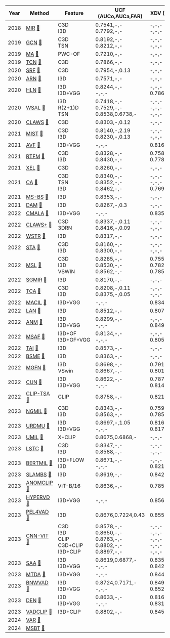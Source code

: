 | Year | Method | Feature | UCF (AUCo,AUCa,FAR) | XDV (APo,APa,FAR) |
|------|---------|----------|-------------------|------------------|
| 2018 | [MIR](https://github.com/Roc-Ng/DeepMIL) [:newspaper:](#) | C3D <br> I3D | 0.7541,-,- <br> 0.7792,-,- | -,-,- <br> -,-,- |
| 2019 | [GCN](https://github.com/jx-zhong-for-academic-purpose/GCN-Anomaly-Detection) [:newspaper:](#) | C3D <br> TSN | 0.8192,-,- <br> 0.8212,-,- | -,-,- <br> -,-,- |
| 2019 | [MA](#) [:newspaper:](#) | PWC-OF | 0.7210,-,- | -,-,- |
| 2019 | [TCN](#) [:newspaper:](#) | C3D | 0.7866,-,- | -,-,- |
| 2020 | [SRF](#) [:newspaper:](#) | C3D | 0.7954,-,0.13 | -,-,- |
| 2020 | [ARN](https://github.com/wanboyang/Anomaly_AR_Net_ICME_2020) [:newspaper:](#) | I3D | 0.7571,-,- | -,-,- |
| 2020 | [HLN](https://github.com/Roc-Ng/XDVioDet) [:newspaper:](#) | I3D <br> I3D+VGG | 0.8244,-,- <br> -,-,- | -,-,- <br> 0.7864,-,- |
| 2020 | [WSAL]() [:newspaper:](#) | I3D <br> R(2+1)D <br> TSN | 0.7418,-,- <br> 0.7529,-,- <br> 0.8538,0.6738,- | -,-,- <br> -,-,- <br> -,-,- |
| 2020 | [CLAWS](#) [:newspaper:](#) | C3D | 0.8303,-,0.12 | -,-,- |
| 2021 | [MIST](#) [:newspaper:](#) | C3D <br> I3D | 0.8140,-,2.19 <br> 0.8230,-,0.13 | -,-,- <br> -,-,- |
| 2021 | [AVF](#) [:newspaper:](#) | I3D+VGG | -,-,- | 0.8169,-,- |
| 2021 | [RTFM](https://github.com/tianyu0207/RTFM) [:newspaper:](#) | C3D <br> I3D | 0.8328,-,- <br> 0.8430,-,- | 0.7589,-,- <br> 0.7781,-,- |
| 2021 | [XEL](https://github.com/sdjsngs/XEL-WSAD) [:newspaper:](#) | C3D | 0.8260,-,- | -,-,- |
| 2021 | [CA](https://github.com/changsn/Contrastive-Attention-for-Video-Anomaly-Detection) [:newspaper:](#) | C3D <br> TSN <br> I3D | 0.8340,-,- <br> 0.8352,-,- <br> 0.8462,-,- | -,-,- <br> -,-,- <br> 0.7690,-,- |
| 2021 | [MS-BS](#) [:newspaper:](#) | I3D | 0.8353,-,- | -,-,- |
| 2021 | [DAM](https://github.com/snehashismajhi/DAM-Anomaly-Detection) [:newspaper:](#) | I3D | 0.8267,-,0.3 | -,-,- |
| 2022 | [CMALA](https://github.com/yujiangpu20/cma_xdVioDet) [:newspaper:](#) | I3D+VGG | -,-,- | 0.8354,-,- |
| 2022 | [CLAWS+](#) [:newspaper:](#) | C3D <br> 3DRN | 0.8337,-,0.11 <br> 0.8416,-,0.09 | -,-,- <br> -,-,- |
| 2022 | [WSTR](https://github.com/justsmart/WSTD-VAD) [:newspaper:](#) | I3D | 0.8317,-,- | -,-,- |
| 2022 | [STA](#) [:newspaper:](#) | C3D <br> I3D | 0.8160,-,- <br> 0.8300,-,- | -,-,- <br> -,-,- |
| 2022 | [MSL](https://github.com/xidianai/MSL) [:newspaper:](#) | C3D <br> I3D <br> VSWIN | 0.8285,-,- <br> 0.8530,-,- <br> 0.8562,-,- | 0.7553,-,- <br> 0.7828,-,- <br> 0.7859,-,- |
| 2022 | [SGMIR](#) [:newspaper:](#) | I3D | 0.8170,-,- | -,-,- |
| 2022 | [TCA](#) [:newspaper:](#) | C3D <br> I3D | 0.8208,-,0.11 <br> 0.8375,-,0.05 | -,-,- <br> -,-,- |
| 2022 | [MACIL](https://github.com/JustinYuu/MACIL_SD) [:newspaper:](#) | I3D+VGG | -,-,- | 0.8340,-,- |
| 2022 | [LAN](#) [:newspaper:](#) | I3D | 0.8512,-,- | 0.8072,-,- |
| 2022 | [ANM](https://github.com/sakurada-cnq/salient_feature_anomaly) [:newspaper:](#) | I3D <br> I3D+VGG | 0.8299,-,- <br> -,-,- | -,-,- <br> 0.8491,-,- |
| 2022 | [MSAF](https://github.com/Video-AD/MSFA) [:newspaper:](#) | I3D+OF <br> I3D+OF+VGG | 0.8134,-,- <br> -,-,- | -,-,- <br> 0.8051,-,- |
| 2022 | [TAI](#) [:newspaper:](#) | I3D | 0.8573,-,- | -,-,- |
| 2022 | [BSME](#) [:newspaper:](#) | I3D | 0.8363,-,- | -,-,- |
| 2022 | [MGFN](https://github.com/carolchenyx/MGFN) [:newspaper:](#) | I3D <br> VSwin | 0.8698,-,- <br> 0.8667,-,- | 0.7919,-,- <br> 0.8011,-,- |
| 2022 | [CUN](https://github.com/ArielZc/CU-Net) [:newspaper:](#) | I3D <br> I3D+VGG | 0.8622,-,- <br> -,-,- | 0.7874,-,- <br> 0.8143,-,- |
| 2022 | [CLIP-TSA](https://github.com/joos2010kj/CLIP-TSA) [:newspaper:](#) | CLIP | 0.8758,-,- | 0.8219,-,- |
| 2023 | [NGMIL](#) [:newspaper:](#) | C3D <br> I3D | 0.8343,-,- <br> 0.8563,-,- | 0.7591,-,- <br> 0.7851,-,- |
| 2023 | [URDMU](https://github.com/henrryzh1/UR-DMU) [:newspaper:](#) | I3D <br> I3D+VGG | 0.8697,-,1.05 <br> -,-,- | 0.8166,-,0.65 <br> 0.8177,-,- |
| 2023 | [UMIL](https://github.com/ktr-hubrt/UMIL) [:newspaper:](#) | X-CLIP | 0.8675,0.6868,- | -,-,- |
| 2023 | [LSTC](https://github.com/shengyangsun/LSTC_VAD) [:newspaper:](#) | C3D <br> I3D | 0.8347,-,- <br> 0.8588,-,- | -,-,- <br> -,-,- |
| 2023 | [BERTMIL](https://github.com/wjtan99/BERT_Anomaly_Video_Classification) [:newspaper:](#) | I3D+FLOW <br> I3D | 0.8671,-,- <br> -,-,- | -,-,- <br> 0.8210,-,- |
| 2023 | [SLAMBS](#) [:newspaper:](#) | I3D | 0.8619,-,- | 0.8423,-,- |
| 2023 | [ANOMCLIP](#) [:newspaper:](#) | ViT-B/16 | 0.8636,-,- | 0.7851,-,- |
| 2023 | [HYPERVD](https://github.com/xiaogangpeng/HyperVD) [:newspaper:](#) | I3D+VGG | -,-,- | 0.8567,-,- |
| 2023 | [PEL4VAD](https://github.com/yujiangpu20/PEL4VAD) [:newspaper:](#) | I3D | 0.8676,0.7224,0.43 | 0.8559,0.7026,0.57 |
| 2023 | [CNN-VIT](#) [:newspaper:](#) | C3D <br> I3D <br> CLIP <br> C3D+CLIP <br> I3D+CLIP | 0.8578,-,- <br> 0.8650,-,- <br> 0.8763,-,- <br> 0.8802,-,- <br> 0.8897,-,- | -,-,- <br> -,-,- <br> -,-,- <br> -,-,- <br> -,-,- |
| 2023 | [SAA](https://github.com/2023-MindSpore-4/Code4/tree/main/WS-VAD-mindspore-main) [:newspaper:](#) | I3D <br> I3D+VGG | 0.8619,0.6877,- <br> -,-,- | 0.8359,0.8419,- <br> 0.8423,-,- |
| 2023 | [MTDA](#) [:newspaper:](#) | I3D+VGG | -,-,- | 0.8444,-,- |
| 2023 | [BNWVAD](https://github.com/cool-xuan/BN-WVAD) [:newspaper:](#) | I3D <br> I3D+VGG | 0.8724,0.7171,- <br> -,-,- | 0.8493,0.8545,- <br> 0.8526,-,- |
| 2023 | [DEN](https://github.com/ArielZc/DE-Net) [:newspaper:](#) | I3D <br> I3D+VGG | 0.8633,-,- <br> -,-,- | 0.8166,-,- <br> 0.8313,-,- |
| 2023 | [VADCLIP](https://github.com/nwpu-zxr/VadCLIP) [:newspaper:](#) | I3D+CLIP | 0.8802,-,- | 0.8451,-,- |
| 2024 | [VAR](https://github.com/Roc-Ng/VAR) [:newspaper:](#) | | | |
| 2024 | [MSBT](https://github.com/shengyangsun/MSBT) [:newspaper:](#) | | | |

